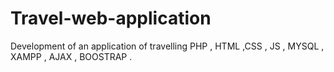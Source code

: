 # Travel-web-application
Development of an application of travelling PHP , HTML ,CSS , JS , MYSQL , XAMPP , AJAX , BOOSTRAP .
